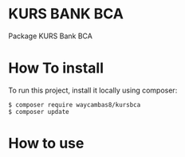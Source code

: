 # KURS BANK BCA

Package KURS Bank BCA

# How To install
To run this project, install it locally using composer:

```
$ composer require waycambas8/kursbca
$ composer update
```

# How to use 



